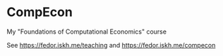 # CompEcon
My "Foundations of Computational Economics" course

See https://fedor.iskh.me/teaching and https://fedor.iskh.me/compecon

